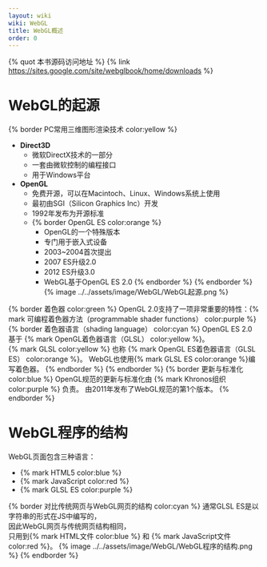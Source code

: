 ```yaml
---
layout: wiki
wiki: WebGL
title: WebGL概述
order: 0
---
```


{% quot 本书源码访问地址 %}
{% link https://sites.google.com/site/webglbook/home/downloads   %}

# WebGL的起源

{% border PC常用三维图形渲染技术 color:yellow %}
- **Direct3D** 
  - 微软DirectX技术的一部分
  - 一套由微软控制的编程接口
  - 用于Windows平台
- **OpenGL**
  - 免费开源，可以在Macintoch、Linux、Windows系统上使用
  - 最初由SGI（Silicon Graphics Inc）开发
  - 1992年发布为开源标准
  - {% border OpenGL ES color:orange %}
    - OpenGL的一个特殊版本
    - 专门用于嵌入式设备
    - 2003~2004首次提出
    - 2007 ES升级2.0
    - 2012 ES升级3.0
    - WebGL基于OpenGL ES 2.0
    {% endborder %}
{% endborder %}
{% image ../../assets/image/WebGL/WebGL起源.png %}
      
{% border 着色器 color:green %}
OpenGL 2.0支持了一项非常重要的特性：{% mark 可编程着色器方法（programmable shader functions） color:purple %}  
{% border 着色器语言（shading language） color:cyan %}
OpenGL ES 2.0 基于 {% mark OpenGL着色器语言（GLSL） color:yellow %}。  
{% mark GLSL color:yellow %} 也称 {% mark OpenGL ES着色器语言（GLSL ES） color:orange %}。
WebGL也使用{% mark GLSL ES color:orange %}编写着色器。
{% endborder %}
{% endborder %}
{% border 更新与标准化 color:blue %}
OpenGL规范的更新与标准化由 {% mark Khronos组织 color:purple %} 负责。
由2011年发布了WebGL规范的第1个版本。
{% endborder %}

# WebGL程序的结构

WebGL页面包含三种语言：
- {% mark HTML5 color:blue %}
- {% mark JavaScript color:red %}
- {% mark GLSL ES color:purple %}

{% border 对比传统网页与WebGL网页的结构 color:cyan %}
通常GLSL ES是以字符串的形式在JS中编写的，  
因此WebGL网页与传统网页结构相同，  
只用到{% mark HTML文件 color:blue %} 和 {% mark JavaScript文件 color:red %}。
{% image ../../assets/image/WebGL/WebGL程序的结构.png %}
{% endborder %}

